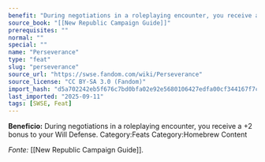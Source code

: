 ```yaml
---
benefit: "During negotiations in a roleplaying encounter, you receive a +2 bonus to your Will Defense. Category:Feats Category:Homebrew Content"
source_book: "[[New Republic Campaign Guide]]"
prerequisites: ""
normal: ""
special: ""
name: "Perseverance"
type: "feat"
slug: "perseverance"
source_url: "https://swse.fandom.com/wiki/Perseverance"
source_license: "CC BY-SA 3.0 (Fandom)"
import_hash: "d5a702242eb5f676c7bd0bfa02e92e5680106427edfa00cf344167f7c4459472"
last_imported: "2025-09-11"
tags: [SWSE, Feat]
---
```

**Beneficio:** During negotiations in a roleplaying encounter, you receive a +2 bonus to your Will Defense. Category:Feats Category:Homebrew Content

*Fonte:* [[New Republic Campaign Guide]].